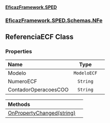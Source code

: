 #### [EficazFramework.SPED](EficazFrameworkSPED.md 'EficazFramework SPED')
### [EficazFramework.SPED.Schemas.NFe](EficazFramework.SPED.Schemas.NFe.md 'EficazFramework.SPED.Schemas.NFe')

## ReferenciaECF Class
### Properties

| Name | Type | |
| :--- | :---: | :--- |
| Modelo | `ModeloECF` |  |
| NumeroECF | `String` |  |
| ContadorOperacoesCOO | `String` |  |

| Methods | |
| :--- | :--- |
| [OnPropertyChanged(string)](EficazFramework.SPED.Schemas.NFe/ReferenciaECF/OnPropertyChanged(string).md 'EficazFramework.SPED.Schemas.NFe.ReferenciaECF.OnPropertyChanged(string)') | |
